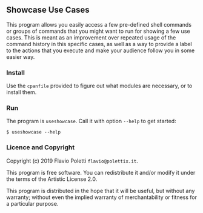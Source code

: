## Showcase Use Cases

This program allows you easily access a few pre-defined shell commands or
groups of commands that you might want to run for showing a few use cases.
This is meant as an improvement over repeated usage of the command history
in this specific cases, as well as a way to provide a label to the actions
that you execute and make your audience follow you in some easier way.

### Install

Use the `cpanfile` provided to figure out what modules are necessary, or
to install them.

### Run

The program is `useshowcase`. Call it with option `--help` to get started:

    $ useshowcase --help


### Licence and Copyright

Copyright (c) 2019 Flavio Poletti `flavio@polettix.it`.

This program is free software.  You can redistribute it and/or modify it
under the terms of the Artistic License 2.0.

This program is distributed in the hope that it will be useful,
but without any warranty; without even the implied warranty of
merchantability or fitness for a particular purpose.
